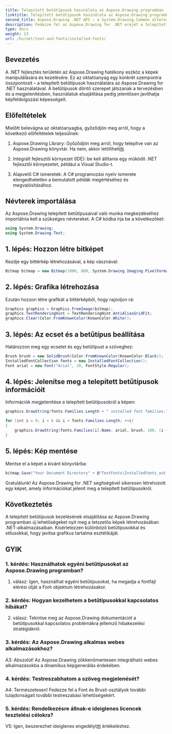 ```yaml
---
title: Telepített betűtípusok használata az Aspose.Drawing programban
linktitle: Telepített betűtípusok használata az Aspose.Drawing programban
second_title: Aspose.Drawing .NET API – a System.Drawing.Common alternatívája
description: Fedezze fel az Aspose.Drawing for .NET erejét a telepített betűtípusok kezelésében. Fejlessze képfeldolgozási készségeit ezzel az átfogó oktatóanyaggal.
type: docs
weight: 13
url: /hu/net/text-and-fonts/installed-fonts/
---
```

## Bevezetés

A .NET fejlesztés területén az Aspose.Drawing hatékony eszköz a képek manipulálására és kezelésére. Ez az oktatóanyag egy konkrét szempontra összpontosít – a telepített betűtípusok használatára az Aspose.Drawing for .NET használatával. A betűtípusok döntő szerepet játszanak a tervezésben és a megjelenítésben, használatuk elsajátítása pedig jelentősen javíthatja képfeldolgozási képességeit.

## Előfeltételek

Mielőtt belevágna az oktatóanyagba, győződjön meg arról, hogy a következő előfeltételek teljesülnek:

1.  Aspose.Drawing Library: Győződjön meg arról, hogy telepítve van az Aspose.Drawing könyvtár. Ha nem, akkor letöltheti[itt](https://releases.aspose.com/drawing/net/).

2. Integrált fejlesztői környezet (IDE): be kell állítania egy működő .NET fejlesztői környezetet, például a Visual Studio-t.

3. Alapvető C# ismeretek: A C# programozási nyelv ismerete elengedhetetlen a bemutatott példák megértéséhez és megvalósításához.

## Névterek importálása

Az Aspose.Drawing telepített betűtípusaival való munka megkezdéséhez importálnia kell a szükséges névtereket. A C# kódba írja be a következőket:

```csharp
using System.Drawing;
using System.Drawing.Text;
```

## 1. lépés: Hozzon létre bitképet

Kezdje egy bittérkép létrehozásával, a kép vásznával:

```csharp
Bitmap bitmap = new Bitmap(1000, 800, System.Drawing.Imaging.PixelFormat.Format32bppPArgb);
```

## 2. lépés: Grafika létrehozása

Ezután hozzon létre grafikát a bittérképből, hogy rajzoljon rá:

```csharp
Graphics graphics = Graphics.FromImage(bitmap);
graphics.TextRenderingHint = TextRenderingHint.AntiAliasGridFit;
graphics.Clear(Color.FromKnownColor(KnownColor.White));
```

## 3. lépés: Az ecset és a betűtípus beállítása

Határozzon meg egy ecsetet és egy betűtípust a szöveghez:

```csharp
Brush brush = new SolidBrush(Color.FromKnownColor(KnownColor.Black));
InstalledFontCollection fonts = new InstalledFontCollection();
Font arial = new Font("Arial", 20, FontStyle.Regular);
```

## 4. lépés: Jelenítse meg a telepített betűtípusok információit

Információk megjelenítése a telepített betűtípusokról a képen:

```csharp
graphics.DrawString(fonts.Families.Length + " installed font families.", arial, brush, 100, 100);

for (int i = 0; i < 6 && i < fonts.Families.Length; ++i)
{
    graphics.DrawString(fonts.Families[i].Name, arial, brush, 100, (i + 2) * 100);
}
```

## 5. lépés: Kép mentése

Mentse el a képet a kívánt könyvtárba:

```csharp
bitmap.Save("Your Document Directory" + @"TextFonts\InstalledFonts_out.png");
```

Gratulálunk! Az Aspose.Drawing for .NET segítségével sikeresen létrehozott egy képet, amely információkat jelenít meg a telepített betűtípusokról.

## Következtetés

A telepített betűtípusok kezelésének elsajátítása az Aspose.Drawing programban új lehetőségeket nyit meg a tetszetős képek létrehozásában .NET-alkalmazásaiban. Kísérletezzen különböző betűtípusokkal és stílusokkal, hogy javítsa grafikus tartalma esztétikáját.

## GYIK

### 1. kérdés: Használhatok egyéni betűtípusokat az Aspose.Drawing programban?

1. válasz: Igen, használhat egyéni betűtípusokat, ha megadja a fontfájl elérési útját a Font objektum létrehozásakor.

### 2. kérdés: Hogyan kezelhetem a betűtípusokkal kapcsolatos hibákat?

2. válasz: Tekintse meg az Aspose.Drawing dokumentációt a betűtípusokkal kapcsolatos problémákra jellemző hibakezelési stratégiákról.

### 3. kérdés: Az Aspose.Drawing alkalmas webes alkalmazásokhoz?

A3: Abszolút! Az Aspose.Drawing zökkenőmentesen integrálható webes alkalmazásokba a dinamikus képgenerálás érdekében.

### 4. kérdés: Testreszabhatom a szöveg megjelenését?

A4: Természetesen! Fedezze fel a Font és Brush osztályok további tulajdonságait további testreszabási lehetőségekért.

### 5. kérdés: Rendelkezésre állnak-e ideiglenes licencek tesztelési célokra?

 V5: Igen, beszerezhet ideiglenes engedélyt[itt](https://purchase.aspose.com/temporary-license/) értékeléshez.